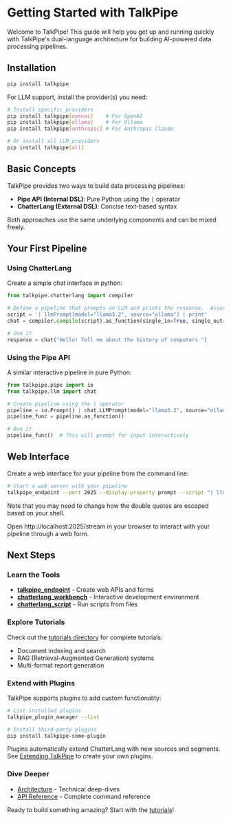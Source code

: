 # Getting Started with TalkPipe

Welcome to TalkPipe! This guide will help you get up and running quickly with TalkPipe's dual-language architecture for building AI-powered data processing pipelines.

## Installation

```bash
pip install talkpipe
```

For LLM support, install the provider(s) you need:
```bash
# Install specific providers
pip install talkpipe[openai]    # For OpenAI
pip install talkpipe[ollama]    # For Ollama
pip install talkpipe[anthropic] # For Anthropic Claude

# Or install all LLM providers
pip install talkpipe[all]
```

## Basic Concepts

TalkPipe provides two ways to build data processing pipelines:

- **Pipe API (Internal DSL)**: Pure Python using the `|` operator
- **ChatterLang (External DSL)**: Concise text-based syntax

Both approaches use the same underlying components and can be mixed freely.

## Your First Pipeline

### Using ChatterLang

Create a simple chat interface in python:

```python
from talkpipe.chatterlang import compiler

# Define a pipeline that prompts an LLM and prints the response.  Assumed Ollama is installed locally and llama3.2 is downloaded.
script = '| llmPrompt[model="llama3.2", source="ollama"] | print'
chat = compiler.compile(script).as_function(single_in=True, single_out=True)

# Use it
response = chat("Hello! Tell me about the history of computers.")
```

### Using the Pipe API

A similar interactive pipeline in pure Python:

```python
from talkpipe.pipe import io
from talkpipe.llm import chat

# Create pipeline using the | operator
pipeline = io.Prompt() | chat.LLMPrompt(model="llama3.2", source="ollama") | io.Print()
pipeline_func = pipeline.as_function()

# Run it
pipeline_func()  # This will prompt for input interactively
```

## Web Interface

Create a web interface for your pipeline from the command line:

```bash
# Start a web server with your pipeline
talkpipe_endpoint --port 2025 --display-property prompt --script "| llmPrompt[model=\"llama3.2\", source=\"ollama\", field=\"prompt\"]"
```

Note that you may need to change how the double quotes are escaped based on your shell.

Open http://localhost:2025/stream in your browser to interact with your pipeline through a web form.

## Next Steps

### Learn the Tools

- **[talkpipe_endpoint](api-reference/chatterlang-server.md)** - Create web APIs and forms
- **[chatterlang_workbench](api-reference/chatterlang-workbench.md)** - Interactive development environment
- **[chatterlang_script](api-reference/chatterlang-script.md)** - Run scripts from files

### Explore Tutorials

Check out the [tutorials directory](tutorials/) for complete tutorials:
- Document indexing and search
- RAG (Retrieval-Augmented Generation) systems  
- Multi-format report generation

### Extend with Plugins

TalkPipe supports plugins to add custom functionality:

```bash
# List installed plugins
talkpipe_plugin_manager --list

# Install third-party plugins
pip install talkpipe-some-plugin
```

Plugins automatically extend ChatterLang with new sources and segments. See [Extending TalkPipe](architecture/extending-talkpipe.md) to create your own plugins.

### Dive Deeper

- [Architecture](architecture/) - Technical deep-dives
- [API Reference](api-reference/) - Complete command reference


Ready to build something amazing? Start with the [tutorials](tutorials/)!